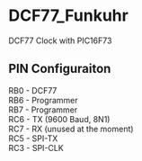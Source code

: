# DCF77_Funkuhr
 DCF77 Clock with PIC16F73

## PIN Configuraiton
RB0 - DCF77  
RB6 - Programmer  
RB7 - Programmer  
RC6 - TX (9600 Baud, 8N1)  
RC7 - RX (unused at the moment)  
RC5 - SPI-TX  
RC3 - SPI-CLK  
